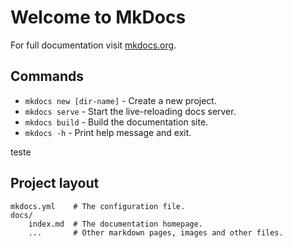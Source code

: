 # Welcome to MkDocs

For full documentation visit [mkdocs.org](https://www.mkdocs.org).

## Commands

* `mkdocs new [dir-name]` - Create a new project.
* `mkdocs serve` - Start the live-reloading docs server.
* `mkdocs build` - Build the documentation site.
* `mkdocs -h` - Print help message and exit.


teste



## Project layout

    mkdocs.yml    # The configuration file.
    docs/
        index.md  # The documentation homepage.
        ...       # Other markdown pages, images and other files.
